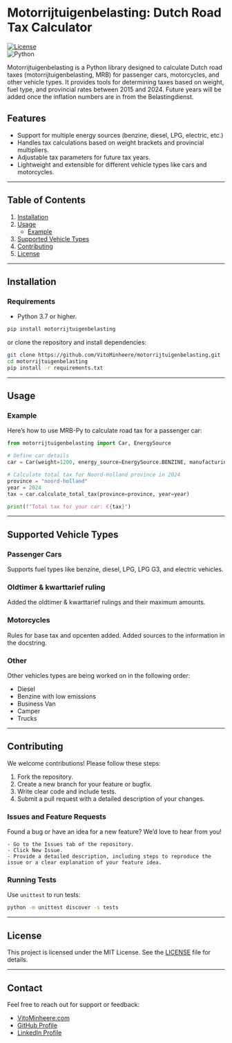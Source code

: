 # Motorrijtuigenbelasting: Dutch Road Tax Calculator  

[![License](https://img.shields.io/badge/license-MIT-blue.svg)](LICENSE)  
![Python](https://img.shields.io/badge/Python-3.10%2B-brightgreen)  

Motorrijtuigenbelasting is a Python library designed to calculate Dutch road taxes (motorrijtuigenbelasting, MRB) for passenger cars, motorcycles, and other vehicle types. It provides tools for determining taxes based on weight, fuel type, and provincial rates between 2015 and 2024. Future years will be added once the inflation numbers are in from the Belastingdienst.

## Features  

- Support for multiple energy sources (benzine, diesel, LPG, electric, etc.)  
- Handles tax calculations based on weight brackets and provincial multipliers.  
- Adjustable tax parameters for future tax years.  
- Lightweight and extensible for different vehicle types like cars and motorcycles.  

---

## Table of Contents  

1. [Installation](#installation)  
2. [Usage](#usage)  
   - [Example](#example)  
3. [Supported Vehicle Types](#supported-vehicle-types)  
4. [Contributing](#contributing)  
5. [License](#license)  

---

## Installation  

### Requirements  
- Python 3.7 or higher.  

```bash
pip install motorrijtuigenbelasting
```

or clone the repository and install dependencies:  

```bash
git clone https://github.com/VitoMinheere/motorrijtuigenbelasting.git  
cd motorrijtuigenbelasting
pip install -r requirements.txt  
```

---

## Usage  

### Example  

Here’s how to use MRB-Py to calculate road tax for a passenger car:  

```python
from motorrijtuigenbelasting import Car, EnergySource

# Define car details
car = Car(weight=1200, energy_source=EnergySource.BENZINE, manufacturing_year=2024)

# Calculate total tax for Noord-Holland province in 2024
province = "noord-holland"
year = 2024
tax = car.calculate_total_tax(province=province, year=year)

print(f"Total tax for your car: €{tax}")
```

---

## Supported Vehicle Types  

### Passenger Cars  
Supports fuel types like benzine, diesel, LPG, LPG G3, and electric vehicles.  

### Oldtimer & kwarttarief ruling
Added the oldtimer & kwarttarief rulings and their maximum amounts.

### Motorcycles
Rules for base tax and opcenten added. Added sources to the information in the docstring.

### Other
Other vehicles types are being worked on in the following order:
- Diesel
- Benzine with low emissions
- Business Van
- Camper
- Trucks

---

## Contributing  

We welcome contributions! Please follow these steps:  

1. Fork the repository.  
2. Create a new branch for your feature or bugfix.  
3. Write clear code and include tests.  
4. Submit a pull request with a detailed description of your changes.  

### Issues and Feature Requests

Found a bug or have an idea for a new feature? We’d love to hear from you!

    - Go to the Issues tab of the repository.
    - Click New Issue.
    - Provide a detailed description, including steps to reproduce the issue or a clear explanation of your feature idea.

### Running Tests  

Use `unittest` to run tests:  

```bash
python -m unittest discover -s tests
```

---

## License  

This project is licensed under the MIT License. See the [LICENSE](LICENSE) file for details.  

---

## Contact  

Feel free to reach out for support or feedback:  
- [VitoMinheere.com](https://vitominheere.com)
- [GitHub Profile](https://github.com/VitoMinheere)  
- [LinkedIn Profile](https://linkedin.com/in/vitominheere)  

